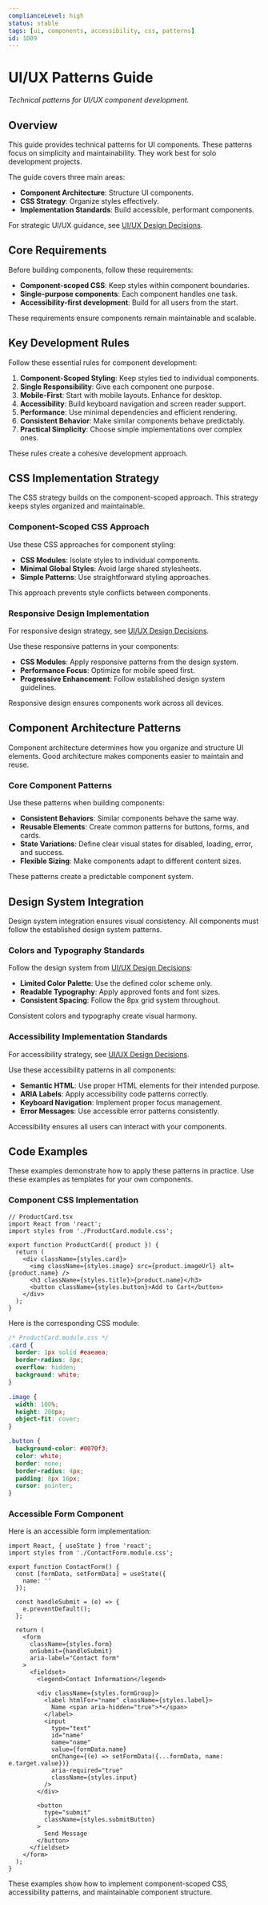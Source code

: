 ```yaml
---
complianceLevel: high
status: stable
tags: [ui, components, accessibility, css, patterns]
id: 1009
---
```


# UI/UX Patterns Guide

*Technical patterns for UI/UX component development.*

<!-- AI_QUICK_REF
Overview: This guide defines technical patterns for UI/UX development
Key Rules: Component-scoped CSS, Single responsibility components, Accessibility guidelines, Performance optimization
Avoid: Global CSS styles, Complex components, Inaccessible UI elements, Heavy implementations
-->

## Overview

This guide provides technical patterns for UI components. These patterns focus on simplicity and maintainability. They work best for solo development projects.

The guide covers three main areas:

- **Component Architecture**: Structure UI components.
- **CSS Strategy**: Organize styles effectively.
- **Implementation Standards**: Build accessible, performant components.

For strategic UI/UX guidance, see [UI/UX Design Decisions](../project/ui-ux-design.md).

## Core Requirements

Before building components, follow these requirements:

- **Component-scoped CSS**: Keep styles within component boundaries.
- **Single-purpose components**: Each component handles one task.
- **Accessibility-first development**: Build for all users from the start.

These requirements ensure components remain maintainable and scalable.

## Key Development Rules

Follow these essential rules for component development:

1. **Component-Scoped Styling**: Keep styles tied to individual components.
2. **Single Responsibility**: Give each component one purpose.
3. **Mobile-First**: Start with mobile layouts. Enhance for desktop.
4. **Accessibility**: Build keyboard navigation and screen reader support.
5. **Performance**: Use minimal dependencies and efficient rendering.
6. **Consistent Behavior**: Make similar components behave predictably.
7. **Practical Simplicity**: Choose simple implementations over complex ones.

These rules create a cohesive development approach.

## CSS Implementation Strategy

The CSS strategy builds on the component-scoped approach. This strategy keeps styles organized and maintainable.

### Component-Scoped CSS Approach

Use these CSS approaches for component styling:

- **CSS Modules**: Isolate styles to individual components.
- **Minimal Global Styles**: Avoid large shared stylesheets.
- **Simple Patterns**: Use straightforward styling approaches.

This approach prevents style conflicts between components.

### Responsive Design Implementation

For responsive design strategy, see [UI/UX Design Decisions](../project/ui-ux-design.md).

Use these responsive patterns in your components:

- **CSS Modules**: Apply responsive patterns from the design system.
- **Performance Focus**: Optimize for mobile speed first.
- **Progressive Enhancement**: Follow established design system guidelines.

Responsive design ensures components work across all devices.

## Component Architecture Patterns

Component architecture determines how you organize and structure UI elements. Good architecture makes components easier to maintain and reuse.

### Core Component Patterns

Use these patterns when building components:

- **Consistent Behaviors**: Similar components behave the same way.
- **Reusable Elements**: Create common patterns for buttons, forms, and cards.
- **State Variations**: Define clear visual states for disabled, loading, error, and success.
- **Flexible Sizing**: Make components adapt to different content sizes.

These patterns create a predictable component system.

## Design System Integration

Design system integration ensures visual consistency. All components must follow the established design system patterns.

### Colors and Typography Standards

Follow the design system from [UI/UX Design Decisions](../project/ui-ux-design.md):

- **Limited Color Palette**: Use the defined color scheme only.
- **Readable Typography**: Apply approved fonts and font sizes.
- **Consistent Spacing**: Follow the 8px grid system throughout.

Consistent colors and typography create visual harmony.

### Accessibility Implementation Standards

For accessibility strategy, see [UI/UX Design Decisions](../project/ui-ux-design.md).

Use these accessibility patterns in all components:

- **Semantic HTML**: Use proper HTML elements for their intended purpose.
- **ARIA Labels**: Apply accessibility code patterns correctly.
- **Keyboard Navigation**: Implement proper focus management.
- **Error Messages**: Use accessible error patterns consistently.

Accessibility ensures all users can interact with your components.

## Code Examples

These examples demonstrate how to apply these patterns in practice. Use these examples as templates for your own components.

### Component CSS Implementation

```tsx
// ProductCard.tsx
import React from 'react';
import styles from './ProductCard.module.css';

export function ProductCard({ product }) {
  return (
    <div className={styles.card}>
      <img className={styles.image} src={product.imageUrl} alt={product.name} />
      <h3 className={styles.title}>{product.name}</h3>
      <button className={styles.button}>Add to Cart</button>
    </div>
  );
}
```

Here is the corresponding CSS module:

```css
/* ProductCard.module.css */
.card {
  border: 1px solid #eaeaea;
  border-radius: 8px;
  overflow: hidden;
  background: white;
}

.image {
  width: 100%;
  height: 200px;
  object-fit: cover;
}

.button {
  background-color: #0070f3;
  color: white;
  border: none;
  border-radius: 4px;
  padding: 8px 16px;
  cursor: pointer;
}
```

### Accessible Form Component

Here is an accessible form implementation:

```tsx
import React, { useState } from 'react';
import styles from './ContactForm.module.css';

export function ContactForm() {
  const [formData, setFormData] = useState({
    name: ''
  });
  
  const handleSubmit = (e) => {
    e.preventDefault();
  };
  
  return (
    <form 
      className={styles.form} 
      onSubmit={handleSubmit}
      aria-label="Contact form"
    >
      <fieldset>
        <legend>Contact Information</legend>
        
        <div className={styles.formGroup}>
          <label htmlFor="name" className={styles.label}>
            Name <span aria-hidden="true">*</span>
          </label>
          <input
            type="text"
            id="name"
            name="name"
            value={formData.name}
            onChange={(e) => setFormData({...formData, name: e.target.value})}
            aria-required="true"
            className={styles.input}
          />
        </div>
        
        <button 
          type="submit" 
          className={styles.submitButton}
        >
          Send Message
        </button>
      </fieldset>
    </form>
  );
}
```

These examples show how to implement component-scoped CSS, accessibility patterns, and maintainable component structure.
